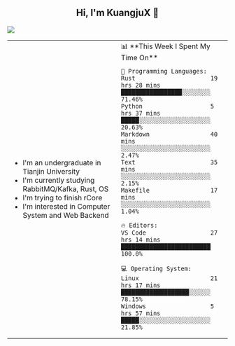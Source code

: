 <h2 align="center"> Hi, I'm KuangjuX 👋 </h2>
<p><img src="https://w.wallhaven.cc/full/nz/wallhaven-nz1e8j.jpg"></p>
<table>
    <tr>
        <td valign="center" width="50%">
            <ul>
                <li>I'm an undergraduate in Tianjin University</li>
                <li>I'm currently studying RabbitMQ/Kafka, Rust, OS</li>
                <li>I'm trying to finish rCore</li>
                <li>I'm interested in Computer System and Web Backend</li>
            </ul>
        </td>
       <td valign="top" width="50%">
<!--START_SECTION:waka-->
📊 **This Week I Spent My Time On** 

```text
💬 Programming Languages: 
Rust                     19 hrs 28 mins      █████████████████░░░░░░░░   71.46% 
Python                   5 hrs 37 mins       █████░░░░░░░░░░░░░░░░░░░░   20.63% 
Markdown                 40 mins             ░░░░░░░░░░░░░░░░░░░░░░░░░   2.47% 
Text                     35 mins             ░░░░░░░░░░░░░░░░░░░░░░░░░   2.15% 
Makefile                 17 mins             ░░░░░░░░░░░░░░░░░░░░░░░░░   1.04%

🔥 Editors: 
VS Code                  27 hrs 14 mins      █████████████████████████   100.0%

💻 Operating System: 
Linux                    21 hrs 17 mins      ███████████████████░░░░░░   78.15% 
Windows                  5 hrs 57 mins       █████░░░░░░░░░░░░░░░░░░░░   21.85%

```


<!--END_SECTION:waka-->
</td></tr>
</table>
